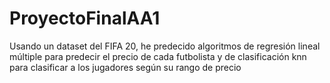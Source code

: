 # ProyectoFinalAA1

Usando un dataset del FIFA 20, he predecido algoritmos de regresión lineal múltiple para predecir el precio de cada futbolista y de clasificación knn para clasificar a los jugadores según su rango de precio 
